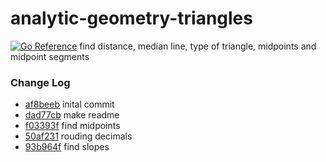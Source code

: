 # analytic-geometry-triangles
[![Go Reference](https://pkg.go.dev/badge/github.com/cantevenread/analytic-geometry-triangles.svg)](https://pkg.go.dev/github.com/cantevenread/analytic-geometry-triangles)
find distance, median line, type of triangle, midpoints and midpoint segments

### Change Log
* [af8beeb](https://github.com/cantevenread/analytic-geometry-triangles/commit/af8beeb8e76da72fa79f6a05517bbb9f60d3a269) inital commit
* [dad77cb](https://github.com/cantevenread/analytic-geometry-triangles/commit/dad77cb5be37171db27cfd1222bac30627679042) make readme
* [f03393f](https://github.com/cantevenread/analytic-geometry-triangles/commit/f03393f1c715e32ce77725d39972c759a691f503) find midpoints
* [50af231](https://github.com/cantevenread/analytic-geometry-triangles/commit/50af2315292b8abe679f0dde9155f11df481d425) rouding decimals
* [93b964f](https://github.com/cantevenread/analytic-geometry-triangles/commit/93b964f8c77b49f04cdd6da2c7bd58a59f3d4c4d) find slopes
